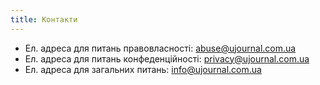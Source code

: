 ```yaml
---
title: Контакти
---
```


- Ел. адреса для питань правовласності: [abuse@ujournal.com.ua](mailto:abuse@ujournal.com.ua)
- Ел. адреса для питань конфеденційності: [privacy@ujournal.com.ua](mailto:privacy@ujournal.com.ua)
- Ел. адреса для загальних питань: [info@ujournal.com.ua](mailto:info@ujournal.com.ua)
